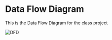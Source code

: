 # Data Flow Diagram

This is the Data Flow Diagram for the class project

![DFD](Users/Schutte/Desktop/DFD.png)
